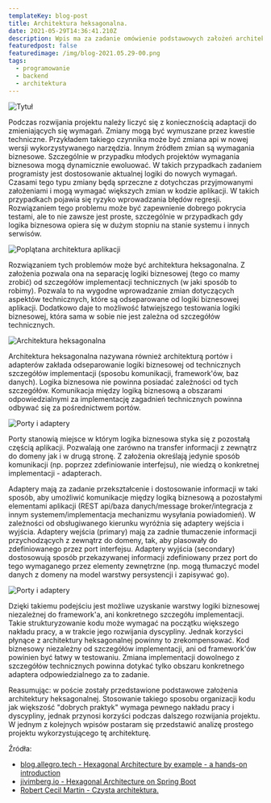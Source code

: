 ```yaml
---
templateKey: blog-post
title: Architektura heksagonalna.
date: 2021-05-29T14:36:41.210Z
description: Wpis ma za zadanie omówienie podstawowych założeń architektury heksagonalnej.
featuredpost: false
featuredimage: /img/blog-2021.05.29-00.png
tags:
  - programowanie
  - backend
  - architektura
---
```

![Tytuł](/img/blog-2021.05.29-00.png "Tytuł")

Podczas rozwijania projektu należy liczyć się z koniecznością adaptacji do zmieniających się wymagań. Zmiany mogą być wymuszane przez kwestie techniczne. Przykładem takiego czynnika może być zmiana api w nowej wersji wykorzystywanego narzędzia. Innym źródłem zmian są wymagania biznesowe. Szczególnie w przypadku młodych projektów wymagania biznesowa mogą dynamicznie ewoluować. W takich przypadkach zadaniem programisty jest dostosowanie aktualnej logiki do nowych wymagań. Czasami tego typu zmiany będą sprzeczne z dotychczas przyjmowanymi założeniami i mogą wymagać większych zmian w kodzie aplikacji. W takich przypadkach pojawia się ryzyko wprowadzania błędów regresji. Rozwiązaniem tego problemu może być zapewnienie dobrego pokrycia testami, ale to nie zawsze jest proste, szczególnie w przypadkach gdy logika biznesowa opiera się w dużym stopniu na stanie systemu i innych serwisów.

![Poplątana architektura aplikacji](/img/blog-2021.05.29-01.png "Poplątana architektura aplikacji")

Rozwiązaniem tych problemów może być architektura heksagonalna. Z założenia pozwala ona na separację logiki biznesowej (tego co mamy zrobić) od szczegółów implementacji technicznych (w jaki sposób to robimy). Pozwala to na wygodne wprowadzanie zmian dotyczących aspektów technicznych, które są odseparowane od logiki biznesowej aplikacji. Dodatkowo daje to możliwość łatwiejszego testowania logiki biznesowej, która sama w sobie nie jest zależna od szczegółów technicznych.

![Architektura heksagonalna](/img/blog-2021.05.29-02.png "Architektura heksagonalna")

Architektura heksagonalna nazywana również architekturą portów i adapterów zakłada odseparowanie logiki biznesowej od technicznych szczegółów implementacji (sposobu komunikacji, framework'ów, baz danych). Logika biznesowa nie powinna posiadać zależności od tych szczegółów. Komunikacja między logiką biznesową a obszarami odpowiedzialnymi za implementację zagadnień technicznych powinna odbywać się za pośrednictwem portów.

![Porty i adaptery](/img/blog-2021.05.29-03.png "Porty i adaptery")

Porty stanowią miejsce w którym logika biznesowa styka się z pozostałą częścią aplikacji. Pozwalają one zarówno na transfer informacji z zewnątrz do domeny jak i w drugą stronę. Z założenia określają jedynie sposób komunikacji (np. poprzez zdefiniowanie interfejsu), nie wiedzą o konkretnej implementacji - adapterach.

Adaptery mają za zadanie przekształcenie i dostosowanie informacji w taki sposób, aby umożliwić komunikacje między logiką biznesową a pozostałymi elementami aplikacji (REST api/baza danych/message broker/integracja z innym systemem/implementacja mechanizmu wysyłania powiadomień). W zależności od obsługiwanego kierunku wyróżnia się adaptery wejścia i wyjścia. Adaptery wejścia (primary) mają za zadnie tłumaczenie informacji przychodzących z zewnątrz do domeny, tak, aby plasowały do zdefiniowanego przez port interfejsu. Adaptery wyjścia (secondary) dostosowują sposób przekazywanej informacji zdefiniowany przez port do tego wymaganego przez elementy zewnętrzne (np. mogą tłumaczyć model danych z domeny na model warstwy persystencji i zapisywać go).

![Porty i adaptery](/img/blog-2021.05.29-04.png "Porty i adaptery")

Dzięki takiemu podejściu jest możliwe uzyskanie warstwy logiki biznesowej niezależnej do framework'a, ani konkretnego szczegółu implementacji. Takie strukturyzowanie kodu może wymagać na początku większego nakładu pracy, a w trakcie jego rozwijania dyscypliny. Jednak korzyści płynące z architektury heksagonalnej powinny to zrekompensować. Kod biznesowy niezależny od szczegółów implementacji, ani od framework'ów powinien być łatwy w testowaniu. Zmiana implementacji dowolnego z szczegółów technicznych powinna dotykać tylko obszaru konkretnego adaptera odpowiedzialnego za to zadanie.

Reasumując: w poście zostały przedstawione podstawowe założenia architektury heksagonalnej. Stosowanie takiego sposobu organizacji kodu jak większość "dobrych praktyk" wymaga pewnego nakładu pracy i dyscypliny, jednak przynosi korzyści podczas dalszego rozwijania projektu. W jednym z kolejnych wpisów postaram się przedstawić analizę prostego projektu wykorzystującego tę architekturę.

Źródła:

* [blog.allegro.tech - Hexagonal Architecture by example - a hands-on introduction](https://blog.allegro.tech/2020/05/hexagonal-architecture-by-example.html)
* [jivimberg.io - Hexagonal Architecture on Spring Boot](https://jivimberg.io/blog/2020/02/01/hexagonal-architecture-on-spring-boot/)
* [Robert Cecil Martin - Czysta architektura.](https://lubimyczytac.pl/ksiazka/4852556/czysta-architektura-struktura-i-design-oprogramowania-przewodnik-dla-profesjonalistow)